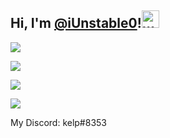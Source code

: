 ## Hi, I'm [@iUnstable0](https://github.com/iUnstable0)!<img src="https://user-images.githubusercontent.com/1303154/88677602-1635ba80-d120-11ea-84d8-d263ba5fc3c0.gif" width="28px" alt="wave">

![](https://komarev.com/ghpvc/?username=iUnstable0)

<!-- ![](https://github-readme-stats.vercel.app/api?username=iUnstable0&theme=dark) ![](https://github-readme-stats.vercel.app/api/top-langs/?username=iUnstable0&theme=dark) -->
<!-- 
<a href="https://discord.com/users/420875438655537162">
  <img src="https://lanyard-profile-readme.vercel.app/api/420875438655537162" align="left" />
</a> -->

![](https://github-readme-stats.vercel.app/api?username=iUnstable0&count_private=true&theme=codeSTACKr)

[![](https://github-readme-stats.vercel.app/api/top-langs/?username=iUnstable0&layout=compact&theme=codeSTACKr)](https://github.com/anuraghazra/github-readme-stats)
<!-- <img src="https://img.shields.io/badge/WakaTime-000000?style=for-the-badge&logo=WakaTime&logoColor=white" /> -->

[![](https://github-readme-stats.vercel.app/api/wakatime?username=iUnstable0&theme=codeSTACKr)](https://github.com/anuraghazra/github-readme-stats)

My Discord: kelp#8353
